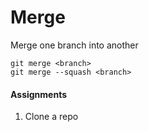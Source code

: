 # Merge
Merge one branch into another

```
git merge <branch>
git merge --squash <branch>
```

#### Assignments
1. Clone a repo